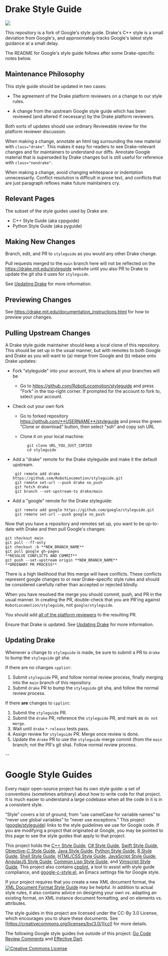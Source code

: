 Drake Style Guide
=================

![](https://github.com/RobotLocomotion/styleguide/workflows/CI/badge.svg?branch=gh-pages)

This repository is a fork of Google's style guide.  Drake's C++ style is a
small deviation from Google's, and approximately tracks Google's latest style
guidance at a small delay.

The README for Google's style guide follows after some Drake-specific notes
below.

Maintenance Philosophy
----------------------

This style guide should be updated in two cases:

 * The agreement of the Drake platform reviewers on a change to our style
   rules.

 * A change from the upstream Google style guide which has been reviewed (and
   altered if necessary) by the Drake platform reviewers.

Both sorts of updates should use ordinary Reviewable review for the platform
reviewer discussion.

When making a change, annotate an html tag surrounding the new material with
`class="drake"`.  This makes it easy for readers to see Drake-relevant
changes and for maintainers to understand our diffs.  Annotate Google material
that is superseded by Drake changes but is still useful for reference with
`class="nondrake"`.

When making a change, avoid changing whitespace or indentation unnecessarily.
Conflict resolution is difficult in prose text, and conflicts that are just
paragraph reflows make future maintainers cry.

Relevant Pages
--------------

The subset of the style guides used by Drake are:

* C++ Style Guide (aka cppguide)
* Python Style Guide (aka pyguide)

Making New Changes
------------------

Branch, edit, and PR to `styleguide` as you would any other Drake change.

Pull requests merged to the `main` branch here will not be reflected on
the https://drake.mit.edu/styleguide website until you also PR to Drake
to update the git sha it uses for `styleguide`.

See [Updating Drake](#updating-drake) for more information.

Previewing Changes
------------------

See https://drake.mit.edu/documentation_instructions.html for how to preview
your changes.

Pulling Upstream Changes
------------------------

A Drake style guide maintainer should keep a local clone of this repository.
This should be set up in the usual manner, but with remotes to both Google and
Drake as you will want to (a) merge from Google and (b) rebase onto Drake
updates:

 * Fork "styleguide" into your account, this is where all your branches will be

   * Go to https://github.com/RobotLocomotion/styleguide and press "Fork" in
     the top-right corner.  If prompted for the account to fork to, select
     your account.

 * Check out your own fork

   * Go to forked repository https://github.com/**USERNAME**/styleguide and
     press the green "Clone or download" button, then select "ssh" and copy
     ssh URL

   * Clone it on your local machine:

            git clone URL_YOU_JUST_COPIED
            cd styleguide

 * Add a "drake" remote for the Drake styleguide and make it the default
   upstream.

        git remote add drake https://github.com/RobotLocomotion/styleguide.git
        git remote set-url --push drake no_push
        git fetch drake
        git branch --set-upstream-to drake/main

 * Add a "google" remote for the Drake styleguide:

        git remote add google https://github.com/google/styleguide.git
        git remote set-url --push google no_push

Now that you have a repository and remotes set up, you want to be up-to-date
with Drake and then pull Google's changes:

    git checkout main
    git pull --ff-only
    git checkout -b **NEW_BRANCH_NAME**
    git pull google gh-pages
    **RESOLVE CONFLICTS AND COMMIT**
    git push --set-upstream origin **NEW_BRANCH_NAME**
    **ORDINARY PR PROCESS**

There is a high likelihood that this merge will have conflicts.  These
conflicts represent google changes to or near Drake-specific style rules and
should be considered carefully rather than accepted or rejected blindly.

When you have resolved the merge you should commit, push, and PR in the usual
manner.  In creating the PR, double-check that you are PR'ing against
`RobotLocomotion/styleguide`, not `google/styleguide`.

You should add [all of the platform reviewers](http://drake.mit.edu/developers.html#review-process) to the resulting PR.

Ensure that Drake is updated. See [Updating Drake](#updating-drake) for more
information.

<a id="updating-drake"></a>

Updating Drake
--------------

Whenever a change to `styleguide` is made, be sure to submit a PR to `drake` to
bump the `styleguide` git sha.

If there are no changes `cpplint`:

1. Submit `styleguide` PR, and follow normal review process, finally merging
into the `main` branch of this repository.
2. Submit `drake` PR to bump the `styleguide` git sha, and follow the normal
review process.

If there **are** changes to `cpplint`:

1. Submit the `styleguide` PR.
2. Submit the `drake` PR, reference the `styleguide` PR, and mark as
`do not merge`.
3. Wait until `drake` `*-release` tests pass.
4. Assign review for `styleguide` PR. Merge once review is done.
5. Update the `drake` PR to use the `styleguide` merge commit (from
the `main` branch; not the PR's git sha). Follow normal review process.

--


Google Style Guides
===================

Every major open-source project has its own style guide: a set of conventions
(sometimes arbitrary) about how to write code for that project. It is much
easier to understand a large codebase when all the code in it is in a
consistent style.

“Style” covers a lot of ground, from “use camelCase for variable names” to
“never use global variables” to “never use exceptions.” This project
([google/styleguide](https://github.com/google/styleguide)) links to the
style guidelines we use for Google code. If you are modifying a project that
originated at Google, you may be pointed to this page to see the style guides
that apply to that project.

This project holds the [C++ Style Guide][cpp], [C# Style Guide][csharp], 
[Swift Style Guide][swift], [Objective-C Style Guide][objc],
[Java Style Guide][java], [Python Style Guide][py], [R Style Guide][r],
[Shell Style Guide][sh], [HTML/CSS Style Guide][htmlcss],
[JavaScript Style Guide][js], [AngularJS Style Guide][angular],
[Common Lisp Style Guide][cl], and [Vimscript Style Guide][vim]. This project
also contains [cpplint][cpplint], a tool to assist with style guide compliance,
and [google-c-style.el][emacs], an Emacs settings file for Google style.

If your project requires that you create a new XML document format, the [XML
Document Format Style Guide][xml] may be helpful. In addition to actual style
rules, it also contains advice on designing your own vs. adapting an existing
format, on XML instance document formatting, and on elements vs. attributes.

The style guides in this project are licensed under the CC-By 3.0 License,
which encourages you to share these documents.
See [https://creativecommons.org/licenses/by/3.0/][ccl] for more details.

The following Google style guides live outside of this project:
[Go Code Review Comments][go] and [Effective Dart][dart].

<a rel="license" href="https://creativecommons.org/licenses/by/3.0/"><img alt="Creative Commons License" style="border-width:0" src="https://i.creativecommons.org/l/by/3.0/88x31.png" /></a>


[cpp]: https://google.github.io/styleguide/cppguide.html
[csharp]: https://google.github.io/styleguide/csharp-style.html
[swift]: https://google.github.io/swift/
[objc]: objcguide.md
[java]: https://google.github.io/styleguide/javaguide.html
[py]: https://google.github.io/styleguide/pyguide.html
[r]: https://google.github.io/styleguide/Rguide.html
[sh]: https://google.github.io/styleguide/shellguide.html
[htmlcss]: https://google.github.io/styleguide/htmlcssguide.html
[js]: https://google.github.io/styleguide/jsguide.html
[angular]: https://google.github.io/styleguide/angularjs-google-style.html
[cl]: https://google.github.io/styleguide/lispguide.xml
[vim]: https://google.github.io/styleguide/vimscriptguide.xml
[cpplint]: https://github.com/google/styleguide/tree/gh-pages/cpplint
[emacs]: https://raw.githubusercontent.com/google/styleguide/gh-pages/google-c-style.el
[xml]: https://google.github.io/styleguide/xmlstyle.html
[go]: https://golang.org/wiki/CodeReviewComments
[dart]: https://www.dartlang.org/guides/language/effective-dart
[ccl]: https://creativecommons.org/licenses/by/3.0/
